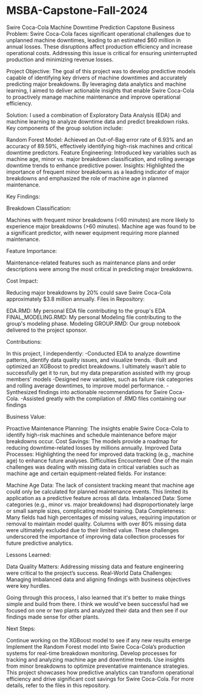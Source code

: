 # MSBA-Capstone-Fall-2024
 

Swire Coca-Cola Machine Downtime Prediction Capstone
Business Problem:
Swire Coca-Cola faces significant operational challenges due to unplanned machine downtimes, leading to an estimated $60 million in annual losses. These disruptions affect production efficiency and increase operational costs. Addressing this issue is critical for ensuring uninterrupted production and minimizing revenue losses.

Project Objective:
The goal of this project was to develop predictive models capable of identifying key drivers of machine downtimes and accurately predicting major breakdowns. By leveraging data analytics and machine learning, I aimed to deliver actionable insights that enable Swire Coca-Cola to proactively manage machine maintenance and improve operational efficiency.

Solution:
I used a combination of Exploratory Data Analysis (EDA) and machine learning to analyze downtime data and predict breakdown risks. Key components of the group solution include:

Random Forest Model: Achieved an Out-of-Bag error rate of 6.93% and an accuracy of 89.59%, effectively identifying high-risk machines and critical downtime predictors.
Feature Engineering: Introduced key variables such as machine age, minor vs. major breakdown classification, and rolling average downtime trends to enhance predictive power.
Insights: Highlighted the importance of frequent minor breakdowns as a leading indicator of major breakdowns and emphasized the role of machine age in planned maintenance.

Key Findings:

Breakdown Classification:

Machines with frequent minor breakdowns (<60 minutes) are more likely to experience major breakdowns (>60 minutes).
Machine age was found to be a significant predictor, with newer equipment requiring more planned maintenance.

Feature Importance:

Maintenance-related features such as maintenance plans and order descriptions were among the most critical in predicting major breakdowns.

Cost Impact:

Reducing major breakdowns by 20% could save Swire Coca-Cola approximately $3.8 million annually.
Files in Repository:

EDA.RMD: My personal EDA file contributing to the group's EDA
FINAL_MODELING.RMD: My personal Modeling file contributing to the group's modeling phase. 
Modeling GROUP.RMD: Our group notebook delivered to the project sponsor.

Contributions:

In this project, I independently:
-Conducted EDA to analyze downtime patterns, identify data quality issues, and visualize trends.
-Built and optimized an XGBoost to predict breakdowns. I ultimately wasn't able to successfully get it to run, but my data preparation assisted with my group members' models
-Designed new variables, such as failure risk categories and rolling average downtimes, to improve model performance.
-Synthesized findings into actionable recommendations for Swire Coca-Cola.
-Assisted greatly with the compilation of .RMD files containing our findings

Business Value:

Proactive Maintenance Planning: The insights enable Swire Coca-Cola to identify high-risk machines and schedule maintenance before major breakdowns occur.
Cost Savings: The models provide a roadmap for reducing downtime-related losses by millions annually.
Improved Data Processes: Highlighting the need for improved data tracking (e.g., machine age) to enhance future analyses.
Difficulties Encountered:
One of the main challenges was dealing with missing data in critical variables such as machine age and certain equipment-related fields. For instance:

Machine Age Data: The lack of consistent tracking meant that machine age could only be calculated for planned maintenance events. This limited its application as a predictive feature across all data.
Imbalanced Data: Some categories (e.g., minor vs. major breakdowns) had disproportionately large or small sample sizes, complicating model training.
Data Completeness: Many fields had high percentages of missing values, requiring imputation or removal to maintain model quality. Columns with over 80% missing data were ultimately excluded due to their limited value.
These challenges underscored the importance of improving data collection processes for future predictive analytics.

Lessons Learned:

Data Quality Matters: Addressing missing data and feature engineering were critical to the project’s success.
Real-World Data Challenges: Managing imbalanced data and aligning findings with business objectives were key hurdles.

Going through this process, I also learned that it's better to make things simple and build from there. I think we would've been successful had we focused on one or two plants and analyzed their data and then see if our findings made sense for other plants.

Next Steps:

Continue working on the XGBoost model to see if any new results emerge
Implement the Random Forest model into Swire Coca-Cola’s production systems for real-time breakdown monitoring.
Develop processes for tracking and analyzing machine age and downtime trends.
Use insights from minor breakdowns to optimize preventative maintenance strategies.
This project showcases how predictive analytics can transform operational efficiency and drive significant cost savings for Swire Coca-Cola. For more details, refer to the files in this repository.
